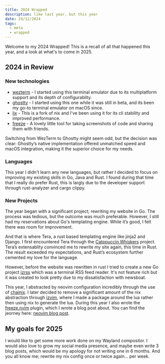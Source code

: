 ```yaml
---
title: 2024 Wrapped
description: like last year, but this year
date: 29/12/2024
tags:
  - meta
  - wrapped
---
```


Welcome to my 2024 Wrapped! This is a recall of all that happened this year, and a look at what's to come in 2025.

## 2024 in Review

### New technologies

- [wezterm](https://wezfurlong.org/wezterm/) - I started using this terminal emulator due to its multiplatform support and its depth of configurablity.
- [ghostty](https://ghostty.org/) - I started using this one while it was still in beta, and its been my go-to terminal emulator on macOS since.
- [lix](https://lix.systems/) - This is a fork of nix and I've been using it for its cli stability and improved performance.
- [freeze](https://github.com/charmbracelet/freeze) - A lovely little tool for taking screenshots of code and sharing them with friends.

Switching from WezTerm to Ghostty might seem odd, but the decision was clear: Ghostty’s native implementation offered unmatched speed and macOS integration, making it the superior choice for my needs.

### Languages

This year I didn't learn any new languages, but rather I decided to focus on improving my existing skills in Go, Java and Rust. I found during that time that I really do prefer Rust, this is largly due to the developer support through rust-analyzer and cargo clippy.

### New Projects

The year began with a significant project; rewriting my website in Go. The process was tedious, but the outcome was much preferable. However, I still had my reservations about Go's templating engine. While it’s good, I felt there was room for improvement.

And that is where Tera, a rust based templating engine like jinja2 and Django. I first encountered Tera through the [Catppuccin Whiskers](https://github.com/catppuccin/whiskers) project. Tera’s extensablity convinced me to rewrite my site again, this time in Rust. The result exceeded my expectations, and Rust’s ecosystem further cemented my love for the language.

However, before the website was rewritten in rust I tried to create a new Go project [izrss](https://github.com/isabelroses/izrss) which was a terminal RSS feed reader. It's not feature rich but it was created to look pretty due to my dissatisfaction with newsboat.

This year, I abstracted by neovim configuration incredibly through the use of [chainix](https://github.com/catgardens/chainix). I later decided to remove a significant amount of the nix abstraction through [izvim](https://github.com/isabelroses/nvim), where I made a package around the lua rather then using nix to generate the lua. During this year I also wrote the [freeze.nvim](https://github.com/charm-and-friends/freeze.nvim) plugin, which I wrote a blog post about. You can find the jeorney here: [neovim blog post](https://isabelroses.com/blog/writing-a-neovim-plugin-6).

## My goals for 2025

I would like to get some more work done on my Wayland compositor. I would also love to grow my social media presence, and maybe even write 3 blog posts, which would be my apology for not writing one in 6 months. And you all know me; rewrite my nix config once or twice again... per week.
